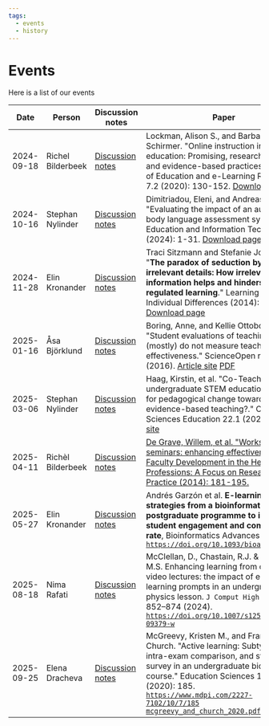 ```yaml
---
tags:
  - events
  - history
---
```


# Events

Here is a list of our events

<!-- markdownlint-disable MD013 --><!-- Tables cannot be split up over lines, hence will break 80 characters per line -->

| Date       | Person            | Discussion notes                              | Paper                                                                                                                                                                                                                                                                                                                                                    |
| ---------- | ----------------- | --------------------------------------------- | -------------------------------------------------------------------------------------------------------------------------------------------------------------------------------------------------------------------------------------------------------------------------------------------------------------------------------------------------------- |
| 2024-09-18 | Richel Bilderbeek | [Discussion notes](20240918/README.md)        | Lockman, Alison S., and Barbara R. Schirmer. "Online instruction in higher education: Promising, research-based, and evidence-based practices." Journal of Education and e-Learning Research 7.2 (2020): 130-152. [Download page](https://eric.ed.gov/?id=EJ1258655)                                                                                     |
| 2024-10-16 | Stephan Nylinder  | [Discussion notes](20241016/README.md)        | Dimitriadou, Eleni, and Andreas Lanitis. "Evaluating the impact of an automated body language assessment system." Education and Information Technologies (2024): 1-31. [Download page](https://link.springer.com/article/10.1007/s10639-024-12931-5) [PDF](papers/dimitriadou_and_lanitis_2024.pdf)                                                      |
| 2024-11-28 | Elin Kronander    | [Discussion notes](20241128/README.md)        | Traci Sitzmann and Stefanie Johnson. "**The paradox of seduction by irrelevant details: How irrelevant information helps and hinders self-regulated learning**." Learning and Individual Differences (2014): 1-11. [Download page](https://doi.org/10.1016/j.lindif.2014.05.009)                                                                         |
| 2025-01-16 | Åsa Björklund     | [Discussion notes](20250116/README.md)        | Boring, Anne, and Kellie Ottoboni. "Student evaluations of teaching (mostly) do not measure teaching effectiveness." ScienceOpen research (2016). [Article site](https://www.scienceopen.com/document/read?vid=818d8ec0-5908-47d8-86b4-5dc38f04b23e) [PDF](papers/boring_et_al_2016.pdf)                                                                 |
| 2025-03-06 | Stephan Nylinder  | [Discussion notes](20250306/README.md)        | Haag, Kirstin, et al. "Co-Teaching in undergraduate STEM education: a lever for pedagogical change toward evidence-based teaching?." CBE—Life Sciences Education 22.1 (2023): es1. [site](https://pmc.ncbi.nlm.nih.gov/articles/PMC10074276/)                                                                                                            |
| 2025-04-11 | Richèl Bilderbeek | [Discussion notes](20250411/README.md)        | [De Grave, Willem, et al. "Workshops and seminars: enhancing effectiveness." Faculty Development in the Health Professions: A Focus on Research and Practice (2014): 181-195.](https://link.springer.com/chapter/10.1007/978-94-007-7612-8_9)                                                                                                            |
| 2025-05-27 | Elin Kronander    | [Discussion notes](20250527/README.md)        | Andrés Garzón et al. **E-learning strategies from a bioinformatics postgraduate programme to improve student engagement and completion rate**, Bioinformatics Advances (2022) [`https://doi.org/10.1093/bioadv/vbac031`](https://doi.org/10.1093/bioadv/vbac031)                                                                                         |
| 2025-08-18 | Nima Rafati       | [Discussion notes](20250818/README.md)        | McClellan, D., Chastain, R.J. & DeCaro, M.S. Enhancing learning from online video lectures: the impact of embedded learning prompts in an undergraduate physics lesson. `J Comput High Educ` 36, 852–874 (2024). [`https://doi.org/10.1007/s12528-023-09379-w`](https://doi.org/10.1007/s12528-023-09379-w)                                              |
| 2025-09-25 | Elena Dracheva    | [Discussion notes](20250925/README.md)        | McGreevy, Kristen M., and Frank C. Church. "Active learning: Subtypes, intra-exam comparison, and student survey in an undergraduate biology course." Education Sciences 10.7 (2020): 185. [`https://www.mdpi.com/2227-7102/10/7/185`](https://www.mdpi.com/2227-7102/10/7/185) [`mcgreevy_and_church_2020.pdf`](../papers/mcgreevy_and_church_2020.pdf) |

<!-- markdownlint-enable MD013 -->
